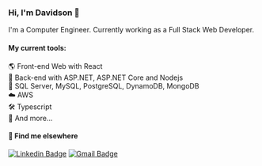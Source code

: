 ### Hi, I'm Davidson 👋

I'm a Computer Engineer. Currently working as a Full Stack Web Developer.

#### My current tools:
🌎 Front-end Web with React  
📡 Back-end with ASP.NET, ASP.NET Core and Nodejs  
📅 SQL Server, MySQL, PostgreSQL, DynamoDB, MongoDB  
☁️ AWS  
🛠️ Typescript  
🧰 And more... 
 
#### 💬 Find me elsewhere
[![Linkedin Badge](https://img.shields.io/badge/-Linkedin-blue?style=flat-square&logo=Linkedin&logoColor=white&link=https://www.linkedin.com/in/rodrigo-goncalves-santana/)](https://www.linkedin.com/in/davidson-schaly-81138a114/) 
[![Gmail Badge](https://img.shields.io/badge/-davidson.schaly@gmail.com-c14438?style=flat-square&logo=Gmail&logoColor=white&link=mailto:davidson.schaly@gmail.com)](mailto:davidson.schaly@gmail.com)
